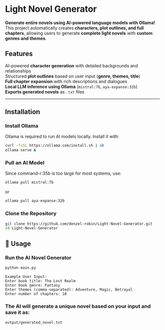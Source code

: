 # Light Novel Generator

**Generate entire novels using AI-powered language models with Ollama!**  
This project automatically creates **characters, plot outlines, and full chapters**, allowing users to generate **complete light novels** with **custom genres and themes**.

## Features
AI-powered **character generation** with detailed backgrounds and relationships  
Structured **plot outlines** based on user input (**genre, themes, title**)  
**Full chapter expansion** with rich descriptions and dialogues  
**Local LLM inference using Ollama** (`mistral:7b`, `aya-expanse:32b`)  
**Exports generated novels** as `.txt` files  

---

## Installation

### Install Ollama
Ollama is required to run AI models locally. Install it with:  
```sh
curl -fsSL https://ollama.com/install.sh | sh
ollama serve &
```

### Pull an AI Model
Since command-r:35b is too large for most systems, use:
```sh
ollama pull mistral:7b
```
or
```sh
ollama pull aya-expanse:32b
```

### Clone the Repository
```sh
git clone https://github.com/denzel-robin/Light-Novel-Generator.git
cd Light-Novel-Generator
```

## 🚀 Usage
### Run the AI Novel Generator
```sh
python main.py
```
```
Example User Input:
Enter book title: The Lost Realm
Enter book genre: Fantasy
Enter themes (comma-separated): Adventure, Magic, Betrayal
Enter number of chapters: 10
```
### The AI will generate a unique novel based on your input and save it as:
```
output/generated_novel.txt
```
